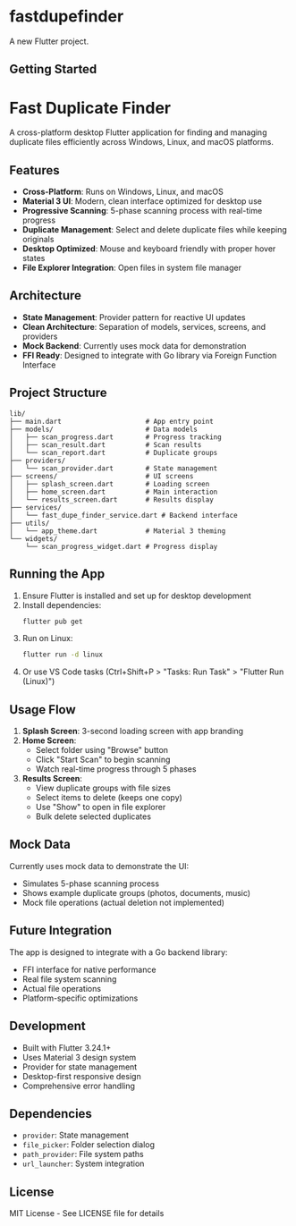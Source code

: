 # fastdupefinder

A new Flutter project.

## Getting Started

# Fast Duplicate Finder

A cross-platform desktop Flutter application for finding and managing duplicate files efficiently across Windows, Linux, and macOS platforms.

## Features

- **Cross-Platform**: Runs on Windows, Linux, and macOS
- **Material 3 UI**: Modern, clean interface optimized for desktop use
- **Progressive Scanning**: 5-phase scanning process with real-time progress
- **Duplicate Management**: Select and delete duplicate files while keeping originals
- **Desktop Optimized**: Mouse and keyboard friendly with proper hover states
- **File Explorer Integration**: Open files in system file manager

## Architecture

- **State Management**: Provider pattern for reactive UI updates
- **Clean Architecture**: Separation of models, services, screens, and providers
- **Mock Backend**: Currently uses mock data for demonstration
- **FFI Ready**: Designed to integrate with Go library via Foreign Function Interface

## Project Structure

```
lib/
├── main.dart                     # App entry point
├── models/                       # Data models
│   ├── scan_progress.dart        # Progress tracking
│   ├── scan_result.dart          # Scan results
│   └── scan_report.dart          # Duplicate groups
├── providers/
│   └── scan_provider.dart        # State management
├── screens/                      # UI screens
│   ├── splash_screen.dart        # Loading screen
│   ├── home_screen.dart          # Main interaction
│   └── results_screen.dart       # Results display
├── services/
│   └── fast_dupe_finder_service.dart # Backend interface
├── utils/
│   └── app_theme.dart            # Material 3 theming
└── widgets/
    └── scan_progress_widget.dart # Progress display
```

## Running the App

1. Ensure Flutter is installed and set up for desktop development
2. Install dependencies:
   ```bash
   flutter pub get
   ```
3. Run on Linux:
   ```bash
   flutter run -d linux
   ```
4. Or use VS Code tasks (Ctrl+Shift+P > "Tasks: Run Task" > "Flutter Run (Linux)")

## Usage Flow

1. **Splash Screen**: 3-second loading screen with app branding
2. **Home Screen**: 
   - Select folder using "Browse" button
   - Click "Start Scan" to begin scanning
   - Watch real-time progress through 5 phases
3. **Results Screen**:
   - View duplicate groups with file sizes
   - Select items to delete (keeps one copy)
   - Use "Show" to open in file explorer
   - Bulk delete selected duplicates

## Mock Data

Currently uses mock data to demonstrate the UI:
- Simulates 5-phase scanning process
- Shows example duplicate groups (photos, documents, music)
- Mock file operations (actual deletion not implemented)

## Future Integration

The app is designed to integrate with a Go backend library:
- FFI interface for native performance
- Real file system scanning
- Actual file operations
- Platform-specific optimizations

## Development

- Built with Flutter 3.24.1+ 
- Uses Material 3 design system
- Provider for state management
- Desktop-first responsive design
- Comprehensive error handling

## Dependencies

- `provider`: State management
- `file_picker`: Folder selection dialog
- `path_provider`: File system paths
- `url_launcher`: System integration

## License

MIT License - See LICENSE file for details
